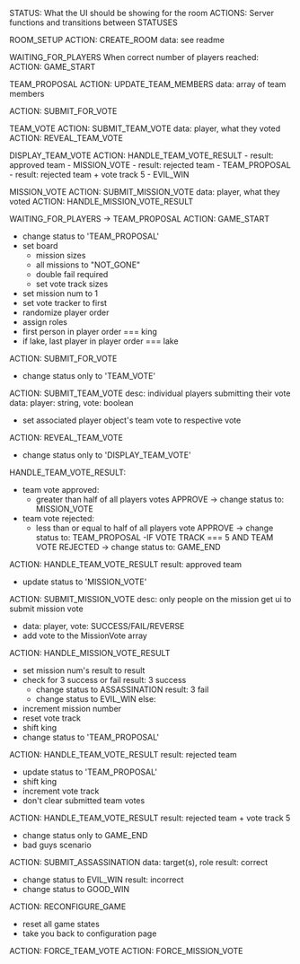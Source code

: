 STATUS: What the UI should be showing for the room
ACTIONS: Server functions and transitions between STATUSES

ROOM_SETUP
  ACTION: CREATE_ROOM
    data: see readme

WAITING_FOR_PLAYERS
  When correct number of players reached:
    ACTION: GAME_START

TEAM_PROPOSAL
  ACTION: UPDATE_TEAM_MEMBERS
    data: array of team members
  <!-- ACTION: SUBMIT_FOR_DISCUSSION -->
  ACTION: SUBMIT_FOR_VOTE

TEAM_VOTE
  ACTION: SUBMIT_TEAM_VOTE
    data: player, what they voted
  ACTION: REVEAL_TEAM_VOTE

DISPLAY_TEAM_VOTE
  ACTION: HANDLE_TEAM_VOTE_RESULT
    - result: approved team
      - MISSION_VOTE
    - result: rejected team
      - TEAM_PROPOSAL
    - result: rejected team + vote track 5
      - EVIL_WIN

MISSION_VOTE
  ACTION: SUBMIT_MISSION_VOTE
    data: player, what they voted
  ACTION: HANDLE_MISSION_VOTE_RESULT

WAITING_FOR_PLAYERS -> TEAM_PROPOSAL
ACTION: GAME_START
- change status to 'TEAM_PROPOSAL'
- set board
  - mission sizes
  - all missions to "NOT_GONE"
  - double fail required
  - set vote track sizes
- set mission num to 1
- set vote tracker to first
- randomize player order
- assign roles
- first person in player order === king
- if lake, last player in player order === lake

ACTION: SUBMIT_FOR_VOTE
- change status only to 'TEAM_VOTE'

ACTION: SUBMIT_TEAM_VOTE
desc: individual players submitting their vote
data: player: string, vote: boolean
- set associated player object's team vote to respective vote

ACTION: REVEAL_TEAM_VOTE
- change status only to 'DISPLAY_TEAM_VOTE'

HANDLE_TEAM_VOTE_RESULT:
- team vote approved:
  - greater than half of all players votes APPROVE
  -> change status to: MISSION_VOTE
- team vote rejected:
  - less than or equal to half of all players vote APPROVE
  -> change status to: TEAM_PROPOSAL
-IF VOTE TRACK === 5 AND TEAM VOTE REJECTED
  -> change status to: GAME_END


ACTION: HANDLE_TEAM_VOTE_RESULT
result: approved team
- update status to 'MISSION_VOTE'

ACTION: SUBMIT_MISSION_VOTE
desc: only people on the mission get ui to submit mission vote
- data: player, vote: SUCCESS/FAIL/REVERSE
- add vote to the MissionVote array

ACTION: HANDLE_MISSION_VOTE_RESULT
- set mission num's result to result
- check for 3 success or fail
result: 3 success
  - change status to ASSASSINATION
result: 3 fail
  - change status to EVIL_WIN
else:
- increment mission number
- reset vote track
- shift king
- change status to 'TEAM_PROPOSAL'

ACTION: HANDLE_TEAM_VOTE_RESULT
result: rejected team
- update status to 'TEAM_PROPOSAL'
- shift king
- increment vote track
- don't clear submitted team votes

ACTION: HANDLE_TEAM_VOTE_RESULT
result: rejected team + vote track 5
- change status only to GAME_END
- bad guys scenario

ACTION: SUBMIT_ASSASSINATION
data: target(s), role
result: correct
- change status to EVIL_WIN
result: incorrect
- change status to GOOD_WIN

ACTION: RECONFIGURE_GAME
- reset all game states
- take you back to configuration page



ACTION: FORCE_TEAM_VOTE
ACTION: FORCE_MISSION_VOTE